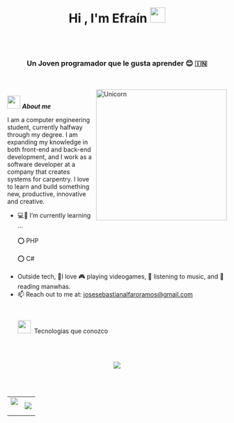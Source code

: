 <h1 align="center"><b>Hi , I'm Efraín </b><img src="https://media.giphy.com/media/hvRJCLFzcasrR4ia7z/giphy.gif" width="35"></h1><br></br>

<h3 align="center">Un Joven programador que le gusta aprender 😊 &#127470;&#127475</h3><br></br>


<img align="right" width=300px alt="Unicorn" src="https://c.tenor.com/GN73MKBawZYAAAAi/busy-cute.gif" />

<img src="https://media.giphy.com/media/ObNTw8Uzwy6KQ/giphy.gif" width="30px">&nbsp;***About me***

I am a computer engineering student, currently halfway through my degree. I am expanding my knowledge in both front-end and back-end development, and I work as a software developer at a company that creates systems for carpentry. I love to learn and build something new, productive, innovative and creative.
- 💻📖 I’m currently learning ...
  <br></br>
  ⭕ PHP   <br></br>
  ⭕ C#
  <br></br>
- Outside tech, 💜I love 🎮 playing videogames, 🎵 listening to music, and 📖 reading manwhas.
- 📫 Reach out to me at: <a href="josesebastianalfaroramos@gmail.com">josesebastianalfaroramos@gmail.com</a>

<br/>

<div id="user-content-toc">
  <ul>
    <img src="https://media.giphy.com/media/ObNTw8Uzwy6KQ/giphy.gif" width="30px">&nbsp; Tecnologias que conozco
  </ul>
</div>
<br></br>

<div>

<!--tech stack icons-->
<p align="center">
  <a href="https://skillicons.dev">
    <img src="https://skillicons.dev/icons?i=css,discord,docker,postgres,firebase,instagram,github,html,java,js,linux,mongodb,mysql,notion,nodejs,py,react,tailwind,ts,vscode,mysql&perline=14" />
  </a>
</p>

<br></br>

<table align="center">
<tr border="none">
<td width="50%" align="center">
  
  <img  align="center"  src="https://github-readme-stats.vercel.app/api?username=Efrain232&theme=dark&show_icons=true&count_private=true" />
  <br></br>
</td>

<td width="50%" >

  <img  align="center"  src="https://github-readme-stats.anuraghazra1.vercel.app/api/top-langs/?username=Efrain232&theme=dark&hide_border=false&no-bg=true&no-frame=true&langs_count=10"/>
  
  </td>
</tr>
</table>

